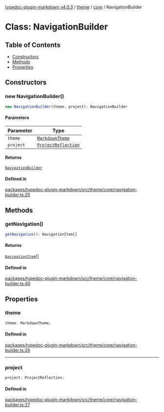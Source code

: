 [typedoc-plugin-markdown v4.0.3](../../../../README.md) / [theme](../../../README.md) / [core](../README.md) / NavigationBuilder

# Class: NavigationBuilder

## Table of Contents

* [Constructors](#constructors)
* [Methods](#methods)
* [Properties](#properties)

## Constructors

### new NavigationBuilder()

```ts
new NavigationBuilder(theme, project): NavigationBuilder
```

#### Parameters

| Parameter | Type                                                                                 |
| --------- | ------------------------------------------------------------------------------------ |
| `theme`   | [`MarkdownTheme`](../../../classes/MarkdownTheme.md)                                 |
| `project` | [`ProjectReflection`](https://typedoc.org/api/classes/Models.ProjectReflection.html) |

#### Returns

[`NavigationBuilder`](NavigationBuilder.md)

#### Defined in

[packages/typedoc-plugin-markdown/src/theme/core/navigation-builder.ts:25](https://github.com/typedoc2md/typedoc-plugin-markdown/blob/a350891d3362a78bb12907d480645f9c5cefd0d6/packages/typedoc-plugin-markdown/src/theme/core/navigation-builder.ts#L25)

## Methods

### getNavigation()

```ts
getNavigation(): NavigationItem[]
```

#### Returns

[`NavigationItem`](../../types/interfaces/NavigationItem.md)\[]

#### Defined in

[packages/typedoc-plugin-markdown/src/theme/core/navigation-builder.ts:40](https://github.com/typedoc2md/typedoc-plugin-markdown/blob/a350891d3362a78bb12907d480645f9c5cefd0d6/packages/typedoc-plugin-markdown/src/theme/core/navigation-builder.ts#L40)

## Properties

### theme

```ts
theme: MarkdownTheme;
```

#### Defined in

[packages/typedoc-plugin-markdown/src/theme/core/navigation-builder.ts:26](https://github.com/typedoc2md/typedoc-plugin-markdown/blob/a350891d3362a78bb12907d480645f9c5cefd0d6/packages/typedoc-plugin-markdown/src/theme/core/navigation-builder.ts#L26)

***

### project

```ts
project: ProjectReflection;
```

#### Defined in

[packages/typedoc-plugin-markdown/src/theme/core/navigation-builder.ts:27](https://github.com/typedoc2md/typedoc-plugin-markdown/blob/a350891d3362a78bb12907d480645f9c5cefd0d6/packages/typedoc-plugin-markdown/src/theme/core/navigation-builder.ts#L27)
